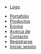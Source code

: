 <!DOCTYPE html>
<html lang="es">
<head>
    <meta charset="UTF-8">
    <meta name="viewport" content="width=device-width, initial-scale=1.0">
    <title>Práctica diseño menú</title>
    <link rel="stylesheet" href="index.css">
</head>
<body>
    <nav>
        <ul>
            <li><a href="#" class="Logotipo"> Logo </a></li>
        </ul>
        <ul>
            <div>
               <li><a href="#">Portafolio</a></li>
               <li><a href="#">Productos</a></li>
               <li><a href="#">Envíos</a></li>
               <li><a href="#">Acerca de</a></li>
               <li><a href="#">Contacto</a></li>
            </div>
            <div>
                <li><a href="#">Registrarse</a></li>
                <li><a href="#" class="login">Iniciar sesión</a></li>
            </div>
        </ul>
    </nav>
</body>
</html>
